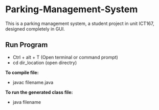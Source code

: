 # Parking-Management-System
This is a parking management system, a student project in unit ICT167, designed completely in GUI.

## Run Program
* Ctrl + alt + T (Open terminal or command prompt) 
* cd dir_location (open directry)

**To compile file:**
* javac filename.java

**To run the generated class file:**
* java filename

